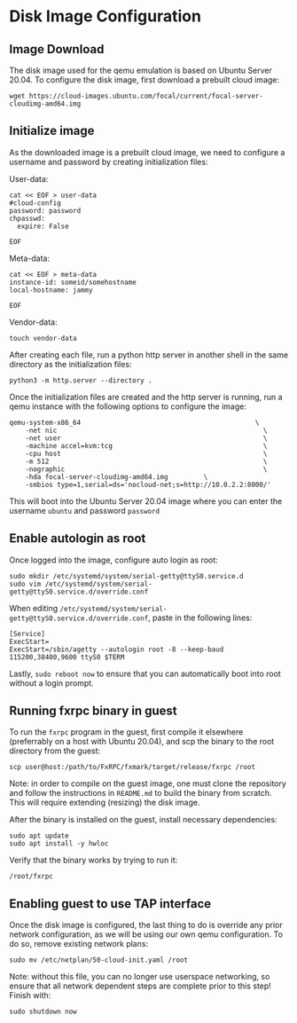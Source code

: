 # Disk Image Configuration

## Image Download
The disk image used for the qemu emulation is based on Ubuntu Server 20.04. To configure the disk image, first download a prebuilt cloud image:

```wget https://cloud-images.ubuntu.com/focal/current/focal-server-cloudimg-amd64.img```

## Initialize image

As the downloaded image is a prebuilt cloud image, we need to configure a username and password by creating initialization files:

User-data:
```
cat << EOF > user-data
#cloud-config
password: password
chpasswd:
  expire: False

EOF
```

Meta-data:
```
cat << EOF > meta-data
instance-id: someid/somehostname
local-hostname: jammy

EOF
```

Vendor-data:
```
touch vendor-data
```

After creating each file, run a python http server in another shell in the same directory as the initialization files:
```
python3 -m http.server --directory .
```

Once the initialization files are created and the http server is running, run a qemu instance with the following options to configure the image:
```
qemu-system-x86_64                                            \
    -net nic                                                    \
    -net user                                                   \
    -machine accel=kvm:tcg                                      \
    -cpu host                                                   \
    -m 512                                                      \
    -nographic                                                  \
    -hda focal-server-cloudimg-amd64.img         \
    -smbios type=1,serial=ds='nocloud-net;s=http://10.0.2.2:8000/'
```

This will boot into the Ubuntu Server 20.04 image where you can enter the username ```ubuntu``` and password ```password```

## Enable autologin as root

Once logged into the image, configure auto login as root:

```
sudo mkdir /etc/systemd/system/serial-getty@ttyS0.service.d
sudo vim /etc/systemd/system/serial-getty@ttyS0.service.d/override.conf
```

When editing ```/etc/systemd/system/serial-getty@ttyS0.service.d/override.conf```, paste in the following lines:
```
[Service]
ExecStart=
ExecStart=/sbin/agetty --autologin root -8 --keep-baud 115200,38400,9600 ttyS0 $TERM
```

Lastly, ```sudo reboot now``` to ensure that you can automatically boot into root without a login prompt.

## Running fxrpc binary in guest

To run the ```fxrpc``` program in the guest, first compile it elsewhere (preferrably on a host with Ubuntu 20.04), and scp the binary to the root directory from the guest:

```scp user@host:/path/to/FxRPC/fxmark/target/release/fxrpc /root```

Note: in order to compile on the guest image, one must clone the repository and follow the instructions in ```README.md``` to build the binary from scratch. This will require extending (resizing) the disk image.

After the binary is installed on the guest, install necessary dependencies:

```
sudo apt update
sudo apt install -y hwloc
```

Verify that the binary works by trying to run it:
```
/root/fxrpc
```

## Enabling guest to use TAP interface

Once the disk image is configured, the last thing to do is override any prior network configuration, as we will be using our own qemu configuration. To do so, remove existing network plans:
```
sudo mv /etc/netplan/50-cloud-init.yaml /root
```

Note: without this file, you can no longer use userspace networking, so ensure that all network dependent steps are complete prior to this step!
Finish with:
```
sudo shutdown now
```
